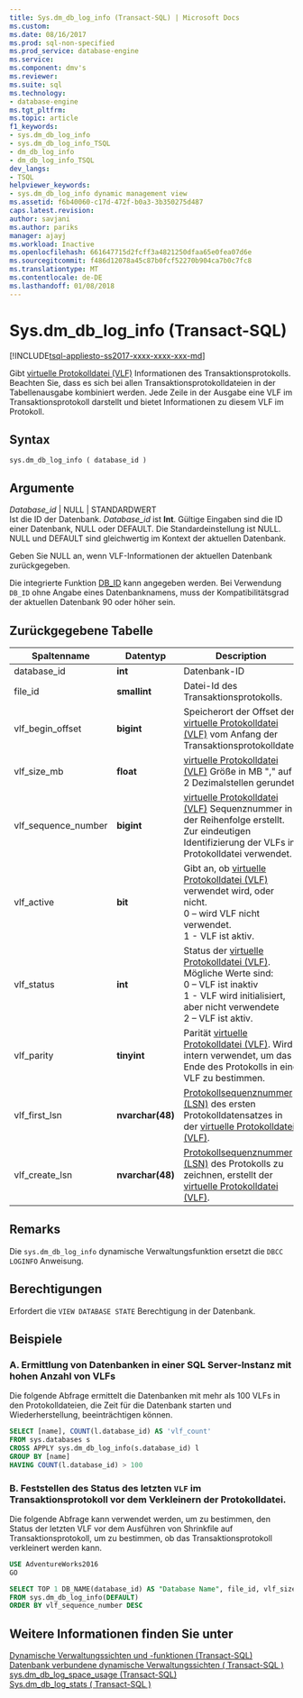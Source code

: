 ```yaml
---
title: Sys.dm_db_log_info (Transact-SQL) | Microsoft Docs
ms.custom: 
ms.date: 08/16/2017
ms.prod: sql-non-specified
ms.prod_service: database-engine
ms.service: 
ms.component: dmv's
ms.reviewer: 
ms.suite: sql
ms.technology:
- database-engine
ms.tgt_pltfrm: 
ms.topic: article
f1_keywords:
- sys.dm_db_log_info
- sys.dm_db_log_info_TSQL
- dm_db_log_info
- dm_db_log_info_TSQL
dev_langs:
- TSQL
helpviewer_keywords:
- sys.dm_db_log_info dynamic management view
ms.assetid: f6b40060-c17d-472f-b0a3-3b350275d487
caps.latest.revision: 
author: savjani
ms.author: pariks
manager: ajayj
ms.workload: Inactive
ms.openlocfilehash: 661647715d2fcff3a4821250dfaa65e0fea07d6e
ms.sourcegitcommit: f486d12078a45c87b0fcf52270b904ca7b0c7fc8
ms.translationtype: MT
ms.contentlocale: de-DE
ms.lasthandoff: 01/08/2018
---
```

# <a name="sysdmdbloginfo-transact-sql"></a>Sys.dm_db_log_info (Transact-SQL)
[!INCLUDE[tsql-appliesto-ss2017-xxxx-xxxx-xxx-md](../../includes/tsql-appliesto-ss2017-xxxx-xxxx-xxx-md.md)]

Gibt [virtuelle Protokolldatei (VLF)](../../relational-databases/sql-server-transaction-log-architecture-and-management-guide.md#physical_arch) Informationen des Transaktionsprotokolls. Beachten Sie, dass es sich bei allen Transaktionsprotokolldateien in der Tabellenausgabe kombiniert werden. Jede Zeile in der Ausgabe eine VLF im Transaktionsprotokoll darstellt und bietet Informationen zu diesem VLF im Protokoll.

## <a name="syntax"></a>Syntax  
  
```  
sys.dm_db_log_info ( database_id )  
```  
## <a name="arguments"></a>Argumente  
 *Database_id* | NULL | STANDARDWERT  
 Ist die ID der Datenbank. *Database_id* ist **Int**. Gültige Eingaben sind die ID einer Datenbank, NULL oder DEFAULT. Die Standardeinstellung ist NULL. NULL und DEFAULT sind gleichwertig im Kontext der aktuellen Datenbank.
 
 Geben Sie NULL an, wenn VLF-Informationen der aktuellen Datenbank zurückgegeben.

 Die integrierte Funktion [DB_ID](../../t-sql/functions/db-id-transact-sql.md) kann angegeben werden. Bei Verwendung `DB_ID` ohne Angabe eines Datenbanknamens, muss der Kompatibilitätsgrad der aktuellen Datenbank 90 oder höher sein.  

## <a name="table-returned"></a>Zurückgegebene Tabelle  

|Spaltenname|Datentyp|Description|  
|-----------------|---------------|-----------------|  
|database_id|**int**|Datenbank-ID|
|file_id|**smallint**|Datei-Id des Transaktionsprotokolls.|  
|vlf_begin_offset|**bigint** |Speicherort der Offset der [virtuelle Protokolldatei (VLF)](../../relational-databases/sql-server-transaction-log-architecture-and-management-guide.md#physical_arch) vom Anfang der Transaktionsprotokolldatei.|
|vlf_size_mb |**float** |[virtuelle Protokolldatei (VLF)](../../relational-databases/sql-server-transaction-log-architecture-and-management-guide.md#physical_arch) Größe in MB "," auf 2 Dezimalstellen gerundet.|     
|vlf_sequence_number|**bigint** |[virtuelle Protokolldatei (VLF)](../../relational-databases/sql-server-transaction-log-architecture-and-management-guide.md#physical_arch) Sequenznummer in der Reihenfolge erstellt. Zur eindeutigen Identifizierung der VLFs in Protokolldatei verwendet.|
|vlf_active|**bit** |Gibt an, ob [virtuelle Protokolldatei (VLF)](../../relational-databases/sql-server-transaction-log-architecture-and-management-guide.md#physical_arch) verwendet wird, oder nicht. <br />0 – wird VLF nicht verwendet.<br />1 - VLF ist aktiv.|
|vlf_status|**int** |Status der [virtuelle Protokolldatei (VLF)](../../relational-databases/sql-server-transaction-log-architecture-and-management-guide.md#physical_arch). Mögliche Werte sind: <br />0 – VLF ist inaktiv <br />1 - VLF wird initialisiert, aber nicht verwendete <br /> 2 – VLF ist aktiv.|
|vlf_parity|**tinyint** |Parität [virtuelle Protokolldatei (VLF)](../../relational-databases/sql-server-transaction-log-architecture-and-management-guide.md#physical_arch). Wird intern verwendet, um das Ende des Protokolls in eine VLF zu bestimmen.|
|vlf_first_lsn|**nvarchar(48)** |[Protokollsequenznummer (LSN)](../../relational-databases/sql-server-transaction-log-architecture-and-management-guide.md#Logical_Arch) des ersten Protokolldatensatzes in der [virtuelle Protokolldatei (VLF)](../../relational-databases/sql-server-transaction-log-architecture-and-management-guide.md#physical_arch).|
|vlf_create_lsn|**nvarchar(48)** |[Protokollsequenznummer (LSN)](../../relational-databases/sql-server-transaction-log-architecture-and-management-guide.md#Logical_Arch) des Protokolls zu zeichnen, erstellt der [virtuelle Protokolldatei (VLF)](../../relational-databases/sql-server-transaction-log-architecture-and-management-guide.md#physical_arch).|

## <a name="remarks"></a>Remarks
 Die `sys.dm_db_log_info` dynamische Verwaltungsfunktion ersetzt die `DBCC LOGINFO` Anweisung. 
 
## <a name="permissions"></a>Berechtigungen  
 Erfordert die `VIEW DATABASE STATE` Berechtigung in der Datenbank.  
  
## <a name="examples"></a>Beispiele  
  
### <a name="a-determing-databases-in-a-sql-server-instance-with-high-number-of-vlfs"></a>A. Ermittlung von Datenbanken in einer SQL Server-Instanz mit hohen Anzahl von VLFs
Die folgende Abfrage ermittelt die Datenbanken mit mehr als 100 VLFs in den Protokolldateien, die Zeit für die Datenbank starten und Wiederherstellung, beeinträchtigen können.

```sql
SELECT [name], COUNT(l.database_id) AS 'vlf_count' 
FROM sys.databases s
CROSS APPLY sys.dm_db_log_info(s.database_id) l
GROUP BY [name]
HAVING COUNT(l.database_id) > 100
```

### <a name="b-determing-the-status-of-last-vlf-in-transaction-log-before-shrinking-the-log-file"></a>B. Feststellen des Status des letzten `VLF` im Transaktionsprotokoll vor dem Verkleinern der Protokolldatei.

Die folgende Abfrage kann verwendet werden, um zu bestimmen, den Status der letzten VLF vor dem Ausführen von Shrinkfile auf Transaktionsprotokoll, um zu bestimmen, ob das Transaktionsprotokoll verkleinert werden kann.

```sql
USE AdventureWorks2016
GO

SELECT TOP 1 DB_NAME(database_id) AS "Database Name", file_id, vlf_size_mb, vlf_sequence_number, vlf_active, vlf_status
FROM sys.dm_db_log_info(DEFAULT)
ORDER BY vlf_sequence_number DESC
```


## <a name="see-also"></a>Weitere Informationen finden Sie unter  
[Dynamische Verwaltungssichten und -funktionen &#40;Transact-SQL&#41;](~/relational-databases/system-dynamic-management-views/system-dynamic-management-views.md)   
[Datenbank verbundene dynamische Verwaltungssichten &#40; Transact-SQL &#41;](../../relational-databases/system-dynamic-management-views/database-related-dynamic-management-views-transact-sql.md)   
[sys.dm_db_log_space_usage &#40;Transact-SQL&#41;](../../relational-databases/system-dynamic-management-views/sys-dm-db-log-space-usage-transact-sql.md)   
[Sys.dm_db_log_stats &#40; Transact-SQL &#41;](../../relational-databases/system-dynamic-management-views/sys-dm-db-log-stats-transact-sql.md)

